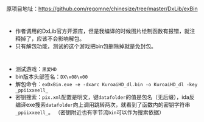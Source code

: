 #
原项目地址：https://github.com/regomne/chinesize/tree/master/DxLib/exBin
#
* 作者调用的DxLib官方开源库，但是我编译的时候图片绘制函数有报错，就注释掉了，应该不会影响解包。
* 只有解包功能，测试的这个游戏把bin包删除掉就是免封包。
#
* 测试游戏：`黒愛HD`
* bin版本头部签名：`DX\x08\x00`
* 解包命令：`exDxBin.exe -e -dxarc KuroaiHD_dl.bin -o KuroaiHD_dl -key _ppiixxeell_`
* 密钥搜索：`pix.xml`配置是明文，键`datafolder`的值是包名（无后缀），ida反编译exe搜索`datafolder`向上调用跳转两次，就看到了函数内的密钥字符串`_ppiixxeell_`。
（密钥附近也有字节流`bin`可以作为搜索依据）
